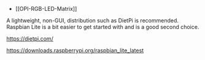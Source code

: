 


- [[OPI-RGB-LED-Matrix]]

A lightweight, non-GUI, distribution such as DietPi is recommended. Raspbian Lite is a bit easier to get started with and is a good second choice.

https://dietpi.com/

https://downloads.raspberrypi.org/raspbian_lite_latest
